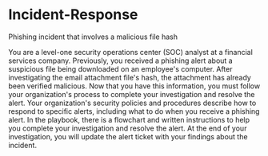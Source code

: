 # Incident-Response
Phishing incident that involves a malicious file hash


You are a level-one security operations center (SOC) analyst at a financial services company. Previously, you received a phishing alert about a suspicious file being downloaded on an employee's computer. After investigating the email attachment file's hash, the attachment has already been verified malicious. Now that you have this information, you must follow your organization's process to complete your investigation and resolve the alert.
Your organization's security policies and procedures describe how to respond to specific alerts, including what to do when you receive a phishing alert. 
In the playbook, there is a flowchart and written instructions to help you complete your investigation and resolve the alert. At the end of your investigation, you will update the alert ticket with your findings about the incident.

